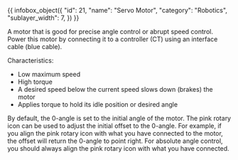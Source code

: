 {{ infobox_object({
	"id": 21,
	"name": "Servo Motor",
	"category": "Robotics",
	"sublayer_width": 7,
}) }}

A motor that is good for precise angle control or abrupt speed control. Power this motor by connecting it to a controller (CT) using an interface cable (blue cable).

Characteristics:
* Low maximum speed
* High torque
* A desired speed below the current speed slows down (brakes) the motor
* Applies torque to hold its idle position or desired angle

By default, the 0-angle is set to the initial angle of the motor. The pink rotary icon can be used to adjust the initial offset to the 0-angle. For example, if you align the pink rotary icon with what you have connected to the motor, the offset will return the 0-angle to point right. For absolute angle control, you should always align the pink rotary icon with what you have connected.